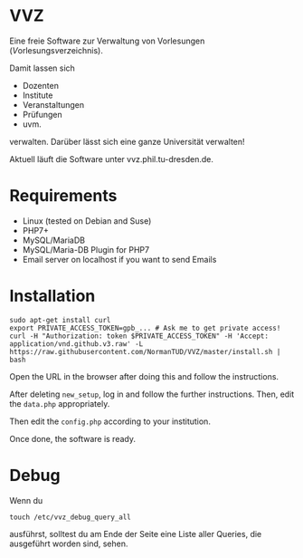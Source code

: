 # VVZ
Eine freie Software zur Verwaltung von Vorlesungen (*V*orlesungs*v*er*z*eichnis). 

Damit lassen sich

- Dozenten
- Institute
- Veranstaltungen
- Prüfungen
- uvm.

verwalten. Darüber lässt sich eine ganze Universität verwalten!

Aktuell läuft die Software unter vvz.phil.tu-dresden.de.

# Requirements

- Linux (tested on Debian and Suse)
- PHP7+
- MySQL/MariaDB
- MySQL/Maria-DB Plugin for PHP7
- Email server on localhost if you want to send Emails

# Installation

```console
sudo apt-get install curl
export PRIVATE_ACCESS_TOKEN=gpb_... # Ask me to get private access!
curl -H "Authorization: token $PRIVATE_ACCESS_TOKEN" -H 'Accept: application/vnd.github.v3.raw' -L https://raw.githubusercontent.com/NormanTUD/VVZ/master/install.sh | bash
```

Open the URL in the browser after doing this and follow the instructions.

After deleting `new_setup`, log in and follow the further instructions. Then, edit the `data.php` appropriately.

Then edit the `config.php` according to your institution.

Once done, the software is ready.

# Debug

Wenn du 

```console
touch /etc/vvz_debug_query_all
```

ausführst, solltest du am Ende der Seite eine Liste aller Queries, die ausgeführt worden sind, sehen.
